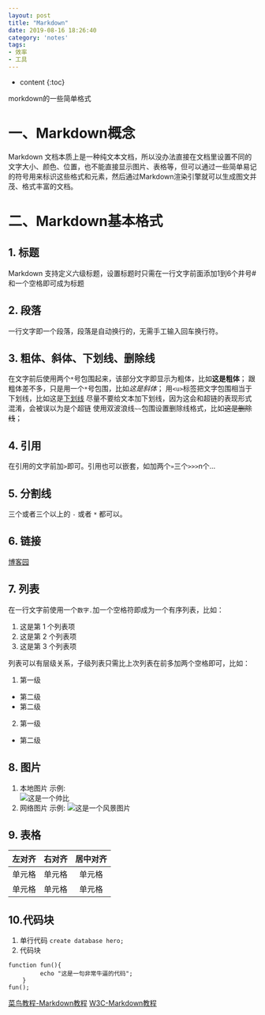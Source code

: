 ```yaml
---
layout: post
title: "Markdown"
date: 2019-08-16 18:26:40
category: 'notes'
tags:
- 效率
- 工具
---
```

* content
{:toc}

morkdown的一些简单格式
















# 一、Markdown概念 

Markdown 文档本质上是一种纯文本文档，所以没办法直接在文档里设置不同的文字大小、颜色、位置，也不能直接显示图片、表格等，但可以通过一些简单易记的符号用来标识这些格式和元素，然后通过Markdown渲染引擎就可以生成图文并茂、格式丰富的文档。  

# 二、Markdown基本格式

## 1. 标题
Markdown 支持定义六级标题，设置标题时只需在一行文字前面添加1到6个井号#和一个空格即可成为标题  

## 2. 段落
一行文字即一个段落，段落是自动换行的，无需手工输入回车换行符。  
## 3. 粗体、斜体、下划线、删除线
在文字前后使用两个`*`号包围起来，该部分文字即显示为粗体，比如**这是粗体**； 跟粗体差不多，只是用一个`*`号包围，比如*这是斜体*； 用`<u>`标签把文字包围相当于下划线，比如这是<u>下划线</u> 尽量不要给文本加下划线，因为这会和超链的表现形式混淆，会被误以为是个超链 使用双波浪线`~~`包围设置删除线格式，比如~~这是删除线~~；  

## 4. 引用
在引用的文字前加`>`即可。引用也可以嵌套，如加两个`»`三个`>>>`n个…  

## 5. 分割线
三个或者三个以上的 `-` 或者 `*` 都可以。  

## 6. 链接
[博客园](https://www.cnblogs.com/)  

## 7. 列表
在一行文字前使用一个`数字.`加一个空格符即成为一个有序列表，比如：  
1. 这是第 1 个列表项
2. 这是第 2 个列表项
3. 这是第 3 个列表项  

列表可以有层级关系，子级列表只需比上次列表在前多加两个空格即可，比如：  
1. 第一级
- 第二级
- 第二级
2. 第一级
- 第二级  

## 8. 图片
1. 本地图片 示例:  
![这是一个帅比](/assets/img/caoyang.jpg)  
2. 网络图片 示例:
![这是一个风景图片](http://pic18.nipic.com/20111129/4155754_234055006000_2.jpg)  

## 9. 表格
| 左对齐 | 右对齐 | 居中对齐 |
| :-----| ----: | :----: |
| 单元格 | 单元格 | 单元格 |
| 单元格 | 单元格 | 单元格 |

## 10.代码块
1.  单行代码
`create database hero;`  
2. 代码块
```
function fun(){
         echo "这是一句非常牛逼的代码";
    }
fun();
```  

[菜鸟教程-Markdown教程](https://www.runoob.com/markdown/md-tutorial.html)
[W3C-Markdown教程](https://www.w3cschool.cn/markdownyfsm/markdownyfsm-odm6256r.html)


